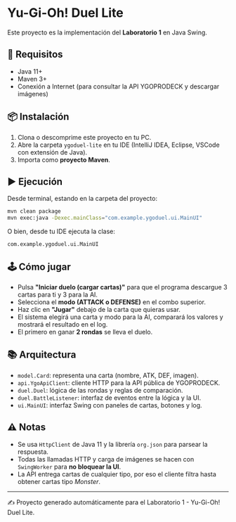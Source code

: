 # Yu-Gi-Oh! Duel Lite

Este proyecto es la implementación del **Laboratorio 1** en Java Swing.

## 🚀 Requisitos
- Java 11+
- Maven 3+
- Conexión a Internet (para consultar la API YGOPRODECK y descargar imágenes)

## 📦 Instalación
1. Clona o descomprime este proyecto en tu PC.
2. Abre la carpeta `ygoduel-lite` en tu IDE (IntelliJ IDEA, Eclipse, VSCode con extensión de Java).
3. Importa como **proyecto Maven**.

## ▶️ Ejecución
Desde terminal, estando en la carpeta del proyecto:

```bash
mvn clean package
mvn exec:java -Dexec.mainClass="com.example.ygoduel.ui.MainUI"
```

O bien, desde tu IDE ejecuta la clase:
```
com.example.ygoduel.ui.MainUI
```

## 🕹️ Cómo jugar
- Pulsa **"Iniciar duelo (cargar cartas)"** para que el programa descargue 3 cartas para ti y 3 para la AI.
- Selecciona el **modo (ATTACK o DEFENSE)** en el combo superior.
- Haz clic en **"Jugar"** debajo de la carta que quieras usar.
- El sistema elegirá una carta y modo para la AI, comparará los valores y mostrará el resultado en el log.
- El primero en ganar **2 rondas** se lleva el duelo.

## 📚 Arquitectura
- `model.Card`: representa una carta (nombre, ATK, DEF, imagen).
- `api.YgoApiClient`: cliente HTTP para la API pública de YGOPRODECK.
- `duel.Duel`: lógica de las rondas y reglas de comparación.
- `duel.BattleListener`: interfaz de eventos entre la lógica y la UI.
- `ui.MainUI`: interfaz Swing con paneles de cartas, botones y log.

## ⚠️ Notas
- Se usa `HttpClient` de Java 11 y la librería `org.json` para parsear la respuesta.
- Todas las llamadas HTTP y carga de imágenes se hacen con `SwingWorker` para **no bloquear la UI**.
- La API entrega cartas de cualquier tipo, por eso el cliente filtra hasta obtener cartas tipo *Monster*.

---
✍️ Proyecto generado automáticamente para el Laboratorio 1 - Yu-Gi-Oh! Duel Lite.

